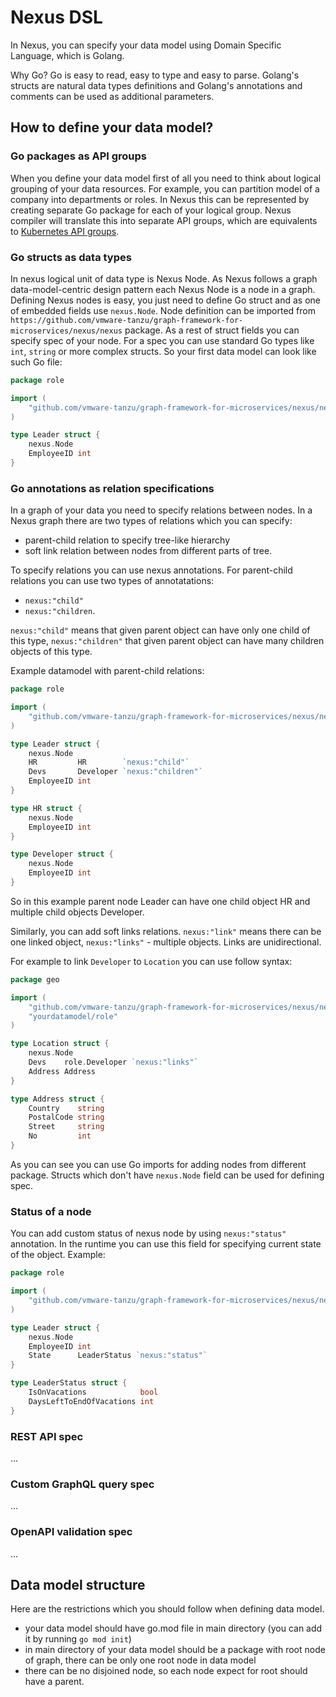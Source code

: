 # Nexus DSL

In Nexus, you can specify your data model using Domain Specific Language, which is Golang.

Why Go? Go is easy to read, easy to type and easy to parse. Golang's structs are
natural data types definitions and Golang's annotations and comments can be used as additional parameters.

## How to define your data model?

### Go packages as API groups
When you define your data model first of all you need to think about logical grouping of
your data resources.
For example, you can partition model of a company into departments or roles. In Nexus this
can be represented by creating separate Go package for each of your logical group. Nexus compiler
will translate this into separate API groups, which are equivalents to [Kubernetes API
groups](https://kubernetes.io/docs/reference/using-api/#api-groups).

### Go structs as data types

In nexus logical unit of data type is Nexus Node. As Nexus
follows a graph data-model-centric design pattern each Nexus Node is a node in a graph.
Defining Nexus nodes is easy, you just need to define Go struct and as one of embedded fields
use `nexus.Node`. Node definition can be imported from
`https://github.com/vmware-tanzu/graph-framework-for-microservices/nexus/nexus`
package. As a rest of struct fields you can specify spec of your node.
For a spec you can use standard Go types like `int`, `string` or more complex structs.
So your first data model can look like such Go file:
```Go
package role

import (
	"github.com/vmware-tanzu/graph-framework-for-microservices/nexus/nexus"
)

type Leader struct {
	nexus.Node
	EmployeeID int
}
```

### Go annotations as relation specifications

In a graph of your data you need to specify relations between nodes. In a Nexus graph there are
two types of relations which you can specify:
- parent-child relation to specify tree-like hierarchy
- soft link relation between nodes from different parts of tree.

To specify relations you can use nexus annotations.
For parent-child relations you can use two types of annotatations:
- `nexus:"child"`
- `nexus:"children`.

`nexus:"child"` means that given parent object can have only one child of this type, `nexus:"children"`
that given parent object can have many children objects of this type.

Example datamodel with parent-child relations:
```Go
package role

import (
	"github.com/vmware-tanzu/graph-framework-for-microservices/nexus/nexus"
)

type Leader struct {
	nexus.Node
	HR         HR        `nexus:"child"`
	Devs       Developer `nexus:"children"`
	EmployeeID int
}

type HR struct {
	nexus.Node
	EmployeeID int
}

type Developer struct {
	nexus.Node
	EmployeeID int
}
```

So in this example parent node Leader can have one child object HR and multiple child objects Developer.

Similarly, you can add soft links relations. `nexus:"link"` means there can be one linked object,
`nexus:"links"` - multiple objects. Links are unidirectional.

For example to link `Developer` to `Location` you can use follow syntax:
```Go
package geo

import (
	"github.com/vmware-tanzu/graph-framework-for-microservices/nexus/nexus"
	"yourdatamodel/role"
)

type Location struct {
	nexus.Node
	Devs    role.Developer `nexus:"links"`
	Address Address
}

type Address struct {
	Country    string
	PostalCode string
	Street     string
	No         int
}
```

As you can see you can use Go imports for adding nodes from different package. Structs which
don't have `nexus.Node` field can be used for defining spec.

### Status of a node

You can add custom status of nexus node by using `nexus:"status"` annotation. In the runtime
you can use this field for specifying current state of the object. Example:

```Go
package role

import (
	"github.com/vmware-tanzu/graph-framework-for-microservices/nexus/nexus"
)

type Leader struct {
	nexus.Node
	EmployeeID int
	State      LeaderStatus `nexus:"status"`
}

type LeaderStatus struct {
	IsOnVacations            bool
	DaysLeftToEndOfVacations int
}
```


### REST API spec

...

### Custom GraphQL query spec

...

### OpenAPI validation spec

...

## Data model structure

Here are the restrictions which you should follow when defining data model.

- your data model should have go.mod file in main directory (you can add it by running `go mod init`)
- in main directory of your data model should be a package with root node of graph,
  there can be only one root node in data model
- there can be no disjoined node, so each node expect for root should have a parent.

